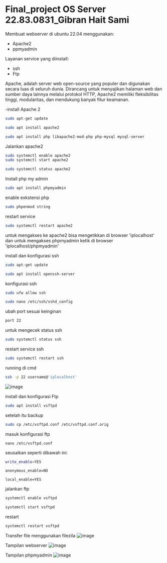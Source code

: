 # Final_project OS Server 22.83.0831_Gibran Hait Sami 

Membuat webserver di ubuntu 22.04 menggunakan:
   - Apache2
   - ppmyadmin
     
Layanan service yang diinstall:
   - ssh
   - Ftp

Apache, adalah server web open-source yang populer dan digunakan secara luas di seluruh dunia. Dirancang untuk menyajikan halaman web dan sumber daya lainnya melalui protokol HTTP, Apache2 memiliki fleksibilitas tinggi, modularitas, dan mendukung banyak fitur keamanan. 

-install Apache 2
```bash
sudo apt-get update
```
```bash
sudo apt install apache2
```
```bash
sudo apt install php libapache2-mod-php php-mysql mysql-server
```
Jalankan apache2
```bash
sudo systemctl enable apache2
sudo systemctl start apache2
```
```bash
sudo systemctl status apache2
```
Install php my admin
``` bash
sudo apt install phpmyadmin
```
enable exkstensi php
```bash
sudo phpenmod string
```
restart service 
```bash
sudo systemctl restart apache2
```

untuk mengakses ke apache2 bisa mengetikkan di browser 'iplocalhost' dan
untuk mengakses phpmyadmin ketik di browser 'iplocalhost/phpmyadmin'

install dan konfigurasi ssh
```bash
sudo apt-get update
```

```bash
sudo apt install openssh-server
```

konfigurasi ssh 
```bash
sudo ufw allow ssh
```

```bash
sudo nano /etc/ssh/sshd_config
```

ubah port sesuai keinginan 
```bash
port 22
```
untuk mengecek status ssh
```bash
sudo systemctl status ssh
```
restart service ssh
```bash
sudo systemctl restart ssh
```
running di cmd
```bash
ssh -p 22 username@'iplocalhost'
```
![image](https://github.com/gibran-haitsami/final-project/assets/148223934/dd2e4453-5833-42b9-8fbc-8ea62b8de359)


install dan konfigurasi Ftp 
```bash
sudo apt install vsftpd
```
setelah itu backup 
```bash
sudo cp /etc/vsftpd.conf /etc/vsftpd.conf.orig
```
masuk konfigurasi ftp 
```
nano /etc/vsftpd.conf
```
seusaikan seperti dibawah ini:
```bash
write_enable=YES
```
```
anonymous_enable=NO
```
```
local_enable=YES
```
jalankan ftp 
```bash
systemctl enable vsftpd
```
```bash
systemctl start vsftpd
```
restart 
```bash
systemctl restart vsftpd
```
Transfer file menggunakan filezila
![image](https://github.com/gibran-haitsami/final-project/assets/148223934/e3a26fa5-4696-4495-897b-3df4b9640aaf)


Tampilan webserver 
![image](https://github.com/gibran-haitsami/final-project/assets/148223934/f1147ad1-3c74-4a8c-bd36-bf0d82724bd2)

Tampilan phpmyadmin
![image](https://github.com/gibran-haitsami/final-project/assets/148223934/c9bbb594-03d5-4b30-b00c-4889021e9482)














